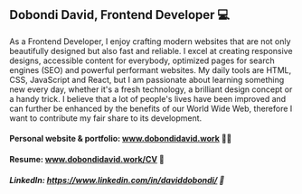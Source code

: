 ## Dobondi David, Frontend Developer 💻

As a Frontend Developer, I enjoy crafting modern websites that are not only beautifully designed but also fast and reliable. I excel at creating responsive designs, accessible content for everybody, optimized pages for search engines (SEO) and powerful performant websites. My daily tools are HTML, CSS, JavaScript and React, but I am passionate about learning something new every day, whether it's a fresh technology, a brilliant design concept or a handy trick. I believe that a lot of people's lives have been improved and can further be enhanced by the benefits of our World Wide Web, therefore I want to contribute my fair share to its development.

#### Personal website & portfolio: www.dobondidavid.work 🐱‍💻
#### Resume: www.dobondidavid.work/CV 📄 
##### LinkedIn: https://www.linkedin.com/in/daviddobondi/ 🔗


<!-- </br>

<p align="center">
  <img  src="https://github-readme-stats.vercel.app/api/top-langs/?username=dobondi&theme=radical" />
  
</p>

</br>

  <p align="center">
  <img align="center" src="https://github-readme-stats.vercel.app/api?username=dobondi&theme=radical&hide=contribs,prs,issues,stars" />
   </p>
 -->

